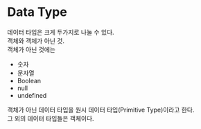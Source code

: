 # Data Type
데이터 타입은 크게 두가지로 나눌 수 있다.  
객체와 객체가 아닌 것.  
객체가 아닌 것에는  
- 숫자
- 문자열
- Boolean
- null
- undefined
  
객체가 아닌 데이터 타입을 원시 데이터 타입(Primitive Type)이라고 한다.  
그 외의 데이터 타입들은 객체이다.